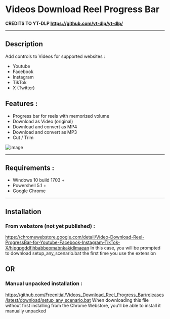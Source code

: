 # Videos Download Reel Progress Bar

__CREDITS TO YT-DLP https://github.com/yt-dlp/yt-dlp/__

---

## Description

Add controls to Videos for supported websites : 
- Youtube
- Facebook
- Instagram
- TikTok 
- X (Twitter)

## Features : 
- Progress bar for reels with memorized volume
- Download as Video (original)
- Download and convert as MP4
- Download and convert as MP3
- Cut / Trim

![image](https://github.com/user-attachments/assets/a7586200-3f58-4adc-9e0e-79d9a91f4d2d)

---

## Requirements : 
- Windows 10 build 1703 +
- Powershell 5.1 +
- Google Chrome

---

## Installation

### From webstore (not yet published) :
https://chromewebstore.google.com/detail/Video-Download-Reel-ProgressBar-for-Youtube-Facebook-Instagram-TikTok-X/hipgpgddfihbabbeomabnkakidlmaean
In this case, you will be prompted to download setup_any_scenario.bat the first time you use the extension

## OR

### Manual unpacked installation :
https://github.com/Freenitial/Videos_Download_Reel_Progress_Bar/releases/latest/download/setup_any_scenario.bat
When downloading this file without first installing from the Chrome Webstore, you'll be able to install it manually unpacked
